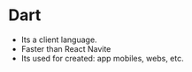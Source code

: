 # Dart

- Its a client language. 
- Faster than React Navite
- Its used for created: app mobiles, webs, etc. 

